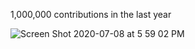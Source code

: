 1,000,000 contributions in the last year

![Screen Shot 2020-07-08 at 5 59 02 PM](https://user-images.githubusercontent.com/692538/86985261-b57d1880-c145-11ea-956d-403571c3c1d2.png)
